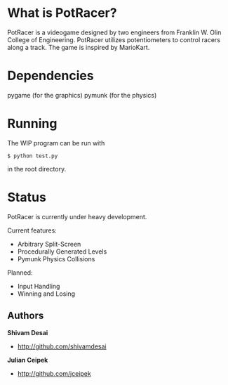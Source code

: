 What is PotRacer?
=================
PotRacer is a videogame designed by two engineers from Franklin W. Olin College of Engineering.  PotRacer utilizes potentiometers to control racers along a track.  The game is inspired by MarioKart.

Dependencies
============
pygame (for the graphics)
pymunk (for the physics)

Running
========
The WIP program can be run with

    $ python test.py

in the root directory.

Status
======
PotRacer is currently under heavy development.

Current features:

- Arbitrary Split-Screen
- Procedurally Generated Levels
- Pymunk Physics Collisions

Planned:

- Input Handling
- Winning and Losing


Authors
-------

**Shivam Desai**
+ http://github.com/shivamdesai

**Julian Ceipek**
+ http://github.com/jceipek
